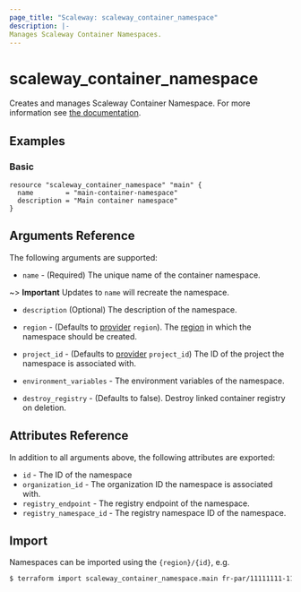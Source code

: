 ```yaml
---
page_title: "Scaleway: scaleway_container_namespace"
description: |-
Manages Scaleway Container Namespaces.
---
```


# scaleway_container_namespace

Creates and manages Scaleway Container Namespace.
For more information see [the documentation](https://developers.scaleway.com/en/products/containers/api/#namespaces-cdce79).

## Examples

### Basic

```hcl
resource "scaleway_container_namespace" "main" {
  name        = "main-container-namespace"
  description = "Main container namespace"
}
```

## Arguments Reference

The following arguments are supported:

- `name` - (Required) The unique name of the container namespace.

~> **Important** Updates to `name` will recreate the namespace.

- `description` (Optional) The description of the namespace.

- `region` - (Defaults to [provider](../index.md#region) `region`). The [region](../guides/regions_and_zones.md#regions) in which the namespace should be created.

- `project_id` - (Defaults to [provider](../index.md#project_id) `project_id`) The ID of the project the namespace is associated with.

- `environment_variables` - The environment variables of the namespace.

- `destroy_registry` - (Defaults to false). Destroy linked container registry on deletion.

## Attributes Reference

In addition to all arguments above, the following attributes are exported:

- `id` - The ID of the namespace
- `organization_id` - The organization ID the namespace is associated with.
- `registry_endpoint` - The registry endpoint of the namespace.
- `registry_namespace_id` - The registry namespace ID of the namespace.


## Import

Namespaces can be imported using the `{region}/{id}`, e.g.

```bash
$ terraform import scaleway_container_namespace.main fr-par/11111111-1111-1111-1111-111111111111
```
